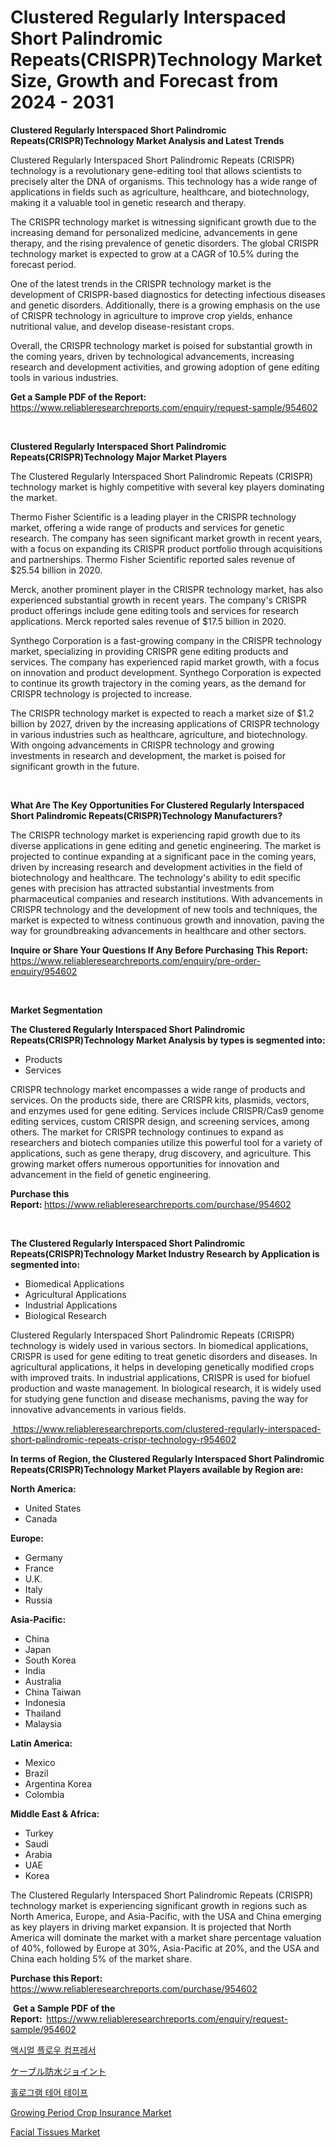 <p><h1>Clustered Regularly Interspaced Short Palindromic Repeats(CRISPR)Technology Market Size, Growth and Forecast from 2024 - 2031</h1></p><p><strong>Clustered Regularly Interspaced Short Palindromic Repeats(CRISPR)Technology Market Analysis and Latest Trends</strong></p>
<p><p>Clustered Regularly Interspaced Short Palindromic Repeats (CRISPR) technology is a revolutionary gene-editing tool that allows scientists to precisely alter the DNA of organisms. This technology has a wide range of applications in fields such as agriculture, healthcare, and biotechnology, making it a valuable tool in genetic research and therapy.</p><p>The CRISPR technology market is witnessing significant growth due to the increasing demand for personalized medicine, advancements in gene therapy, and the rising prevalence of genetic disorders. The global CRISPR technology market is expected to grow at a CAGR of 10.5% during the forecast period.</p><p>One of the latest trends in the CRISPR technology market is the development of CRISPR-based diagnostics for detecting infectious diseases and genetic disorders. Additionally, there is a growing emphasis on the use of CRISPR technology in agriculture to improve crop yields, enhance nutritional value, and develop disease-resistant crops.</p><p>Overall, the CRISPR technology market is poised for substantial growth in the coming years, driven by technological advancements, increasing research and development activities, and growing adoption of gene editing tools in various industries.</p></p>
<p><strong>Get a Sample PDF of the Report:&nbsp;</strong> <a href="https://www.reliableresearchreports.com/enquiry/request-sample/954602">https://www.reliableresearchreports.com/enquiry/request-sample/954602</a></p>
<p>&nbsp;</p>
<p><strong>Clustered Regularly Interspaced Short Palindromic Repeats(CRISPR)Technology Major Market Players</strong></p>
<p><p>The Clustered Regularly Interspaced Short Palindromic Repeats (CRISPR) technology market is highly competitive with several key players dominating the market. </p><p>Thermo Fisher Scientific is a leading player in the CRISPR technology market, offering a wide range of products and services for genetic research. The company has seen significant market growth in recent years, with a focus on expanding its CRISPR product portfolio through acquisitions and partnerships. Thermo Fisher Scientific reported sales revenue of $25.54 billion in 2020.</p><p>Merck, another prominent player in the CRISPR technology market, has also experienced substantial growth in recent years. The company's CRISPR product offerings include gene editing tools and services for research applications. Merck reported sales revenue of $17.5 billion in 2020.</p><p>Synthego Corporation is a fast-growing company in the CRISPR technology market, specializing in providing CRISPR gene editing products and services. The company has experienced rapid market growth, with a focus on innovation and product development. Synthego Corporation is expected to continue its growth trajectory in the coming years, as the demand for CRISPR technology is projected to increase. </p><p>The CRISPR technology market is expected to reach a market size of $1.2 billion by 2027, driven by the increasing applications of CRISPR technology in various industries such as healthcare, agriculture, and biotechnology. With ongoing advancements in CRISPR technology and growing investments in research and development, the market is poised for significant growth in the future.</p></p>
<p>&nbsp;</p>
<p><strong>What Are The Key Opportunities For Clustered Regularly Interspaced Short Palindromic Repeats(CRISPR)Technology Manufacturers?</strong></p>
<p><p>The CRISPR technology market is experiencing rapid growth due to its diverse applications in gene editing and genetic engineering. The market is projected to continue expanding at a significant pace in the coming years, driven by increasing research and development activities in the field of biotechnology and healthcare. The technology's ability to edit specific genes with precision has attracted substantial investments from pharmaceutical companies and research institutions. With advancements in CRISPR technology and the development of new tools and techniques, the market is expected to witness continuous growth and innovation, paving the way for groundbreaking advancements in healthcare and other sectors.</p></p>
<p><strong>Inquire or Share Your Questions If Any Before Purchasing This Report:</strong> <a href="https://www.reliableresearchreports.com/enquiry/pre-order-enquiry/954602">https://www.reliableresearchreports.com/enquiry/pre-order-enquiry/954602</a></p>
<p>&nbsp;</p>
<p><strong>Market Segmentation</strong></p>
<p><strong>The Clustered Regularly Interspaced Short Palindromic Repeats(CRISPR)Technology Market Analysis by types is segmented into:</strong></p>
<p><ul><li>Products</li><li>Services</li></ul></p>
<p><p>CRISPR technology market encompasses a wide range of products and services. On the products side, there are CRISPR kits, plasmids, vectors, and enzymes used for gene editing. Services include CRISPR/Cas9 genome editing services, custom CRISPR design, and screening services, among others. The market for CRISPR technology continues to expand as researchers and biotech companies utilize this powerful tool for a variety of applications, such as gene therapy, drug discovery, and agriculture. This growing market offers numerous opportunities for innovation and advancement in the field of genetic engineering.</p></p>
<p><strong>Purchase this Report:&nbsp;</strong><a href="https://www.reliableresearchreports.com/purchase/954602">https://www.reliableresearchreports.com/purchase/954602</a></p>
<p>&nbsp;</p>
<p><strong>The Clustered Regularly Interspaced Short Palindromic Repeats(CRISPR)Technology Market Industry Research by Application is segmented into:</strong></p>
<p><ul><li>Biomedical Applications</li><li>Agricultural Applications</li><li>Industrial Applications</li><li>Biological Research</li></ul></p>
<p><p>Clustered Regularly Interspaced Short Palindromic Repeats (CRISPR) technology is widely used in various sectors. In biomedical applications, CRISPR is used for gene editing to treat genetic disorders and diseases. In agricultural applications, it helps in developing genetically modified crops with improved traits. In industrial applications, CRISPR is used for biofuel production and waste management. In biological research, it is widely used for studying gene function and disease mechanisms, paving the way for innovative advancements in various fields.</p></p>
<p><a href="https://www.reliableresearchreports.com/clustered-regularly-interspaced-short-palindromic-repeats-crispr-technology-r954602">&nbsp;https://www.reliableresearchreports.com/clustered-regularly-interspaced-short-palindromic-repeats-crispr-technology-r954602</a></p>
<p><strong>In terms of Region, the Clustered Regularly Interspaced Short Palindromic Repeats(CRISPR)Technology Market Players available by Region are:</strong></p>
<p>
    <p> <strong> North America: </strong>
        <ul>
            <li>United States</li>
            <li>Canada</li>
        </ul>
        </p> 
    <p> <strong> Europe: </strong>
        <ul>
            <li>Germany</li>
            <li>France</li>
            <li>U.K.</li>
            <li>Italy</li>
            <li>Russia</li>
        </ul>
        </p> 
    <p> <strong> Asia-Pacific: </strong>
        <ul>
            <li>China</li>
            <li>Japan</li>
            <li>South Korea</li>
            <li>India</li>
            <li>Australia</li>
            <li>China Taiwan</li>
            <li>Indonesia</li>
            <li>Thailand</li>
            <li>Malaysia</li>
        </ul>
        </p> 
    <p> <strong> Latin America: </strong>
        <ul>
            <li>Mexico</li>
            <li>Brazil</li>
            <li>Argentina Korea</li>
            <li>Colombia</li>
        </ul>
        </p> 
    <p> <strong> Middle East & Africa: </strong>
        <ul>
            <li>Turkey</li>
            <li>Saudi</li>
            <li>Arabia</li>
            <li>UAE</li>
            <li>Korea</li>
        </ul>
    </p>
    </p>
<p><p>The Clustered Regularly Interspaced Short Palindromic Repeats (CRISPR) technology market is experiencing significant growth in regions such as North America, Europe, and Asia-Pacific, with the USA and China emerging as key players in driving market expansion. It is projected that North America will dominate the market with a market share percentage valuation of 40%, followed by Europe at 30%, Asia-Pacific at 20%, and the USA and China each holding 5% of the market share.</p></p>
<p><strong>Purchase this Report: </strong><a href="https://www.reliableresearchreports.com/purchase/954602">https://www.reliableresearchreports.com/purchase/954602</a></p>
<p>&nbsp;<strong>Get a Sample PDF of the Report:&nbsp;&nbsp;</strong><a href="https://www.reliableresearchreports.com/enquiry/request-sample/954602">https://www.reliableresearchreports.com/enquiry/request-sample/954602</a></p>
<p><strong></strong></p>
<p><p><a href="https://github.com/khytkeqagplkzqvh/Market-Research-Report-List-2/blob/main/907208960477.md">액시얼 플로우 컴프레서</a></p><p><a href="https://github.com/mares423/Market-Research-Report-List-1/blob/main/402815861536.md">ケーブル防水ジョイント</a></p><p><a href="https://github.com/bvubpqd5241630/Market-Research-Report-List-2/blob/main/724158560476.md">홀로그램 테어 테이프</a></p><p><a href="https://www.linkedin.com/pulse/growing-period-crop-insurance-market-challenges-opportunities-bo5rf">Growing Period Crop Insurance Market</a></p><p><a href="https://issuu.com/reportprime-2/docs/facial-tissues-market-size-2030.pptx">Facial Tissues Market</a></p></p>